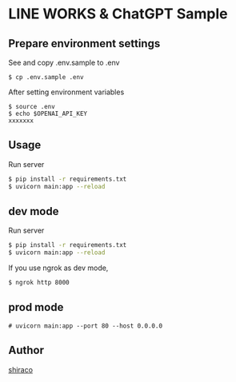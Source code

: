 # LINE WORKS & ChatGPT Sample

## Prepare environment settings

See and copy .env.sample to .env

```
$ cp .env.sample .env
```

After setting environment variables

```
$ source .env
$ echo $OPENAI_API_KEY
xxxxxxx
```

## Usage

Run server

```sh
$ pip install -r requirements.txt
$ uvicorn main:app --reload
```

## dev mode

Run server

```sh
$ pip install -r requirements.txt
$ uvicorn main:app --reload
```

If you use ngrok as dev mode,

```sh
$ ngrok http 8000
```

## prod mode

```
# uvicorn main:app --port 80 --host 0.0.0.0
```

## Author

[shiraco](https://github.com/shiraco)
